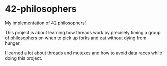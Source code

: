 # 42-philosophers
My implementation of 42 philosophers!

This project is about learning how threads work by precisely timing a group of philosophers on when to pick up forks and eat without dying from hunger.

I learned a lot about threads and mutexes and how to avoid data races while doing this project.
